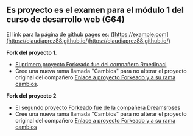 ## Es proyecto es el examen para el módulo 1 del curso de  desarrollo web (G64) 
El link para la página de github pages es:
([https://example.com](https://claudiaprez88.github.io/)https://claudiaprez88.github.io/)


**Fork del proyecto 1**.

- [El primero proyecto Forkeado fue del compañero Rmedinacl](https://github.com/Dreamsroses/Dreamsroses.github.io)
- Cree una nueva rama llamada "Cambios" para no alterar el proyecto original del compañero [Enlace a proyecto Forkeado y a su rama cambios]([https://example.com](https://github.com/ClaudiaPrez88/Dreamsroses.github.io/tree/cambios)).

**Fork del proyecto 2**
- [El segundo proyecto Forkeado fue de la compañera Dreamsroses](https://github.com/Dreamsroses/Dreamsroses.github.io)
- Cree una nueva rama llamada "Cambios" para no alterar el proyecto original del compañero [Enlace a proyecto Forkeado y a su rama cambios]([https://example.com](https://github.com/ClaudiaPrez88/Dreamsroses.github.io/tree/cambios))
